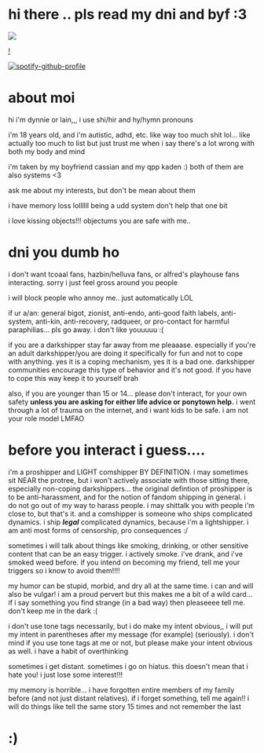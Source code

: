# hi there .. pls read my dni and byf :3

![](https://komarev.com/ghpvc/?username=sanctifiedcybersex&abbreviated=true)

[!](https://i.postimg.cc/bJWqgyf6/b1e84d8758349f8bbbb43f1321ab47a4-removebg-preview.png)

[![spotify-github-profile](https://spotify-github-profile.kittinanx.com/api/view?uid=4fp0asyhbo9h5rumcdu5tintk&cover_image=true&theme=default&show_offline=false&background_color=2c2c35&interchange=true&bar_color=dda1b3&bar_color_cover=false)](https://spotify-github-profile.kittinanx.com/api/view?uid=4fp0asyhbo9h5rumcdu5tintk&redirect=true)

# about moi

hi i'm dynnie or lain,,, i use shi/hir and hy/hymn pronouns

i'm 18 years old, and i'm autistic, adhd, etc. like way too much shit lol... like actually too much to list but just trust me when i say there's a lot wrong with both my body and mind

i'm taken by my boyfriend cassian and my qpp kaden :) both of them are also systems <3

ask me about my interests, but don't be mean about them

i have memory loss lollllll being a udd system don't help that one bit

i love kissing objects!!! objectums you are safe with me..

# dni you dumb ho

i don't want tcoaal fans, hazbin/helluva fans, or alfred's playhouse fans interacting. sorry i just feel gross around you people

i will block people who annoy me.. just automatically LOL

if ur a/an: general bigot, zionist, anti-endo, anti-good faith labels, anti-system, anti-kin, anti-recovery, radqueer, or pro-contact for harmful paraphilias... pls go away. i don't like youuuuu :(

if you are a darkshipper stay far away from me pleaaase. especially if you're an adult darkshipper/you are doing it specifically for fun and not to cope with anything. yes it is a coping mechanism, yes it is a bad one. darkshipper communities encourage this type of behavior and it's not good. if you have to cope this way keep it to yourself brah

also, if you are younger than 15 or 14... please don't interact, for your own safety **unless you are asking for either life advice or ponytown help.** i went through a lot of trauma on the internet, and i want kids to be safe. i am not your role model LMFAO

# before you interact i guess....

i'm a proshipper and LIGHT comshipper BY DEFINITION. i may sometimes sit NEAR the protree, but i won't actively associate with those sitting there, especially non-coping darkshippers... the original defintion of proshipper is to be anti-harassment, and for the notion of fandom shipping in general. i do not go out of my way to harass people. i may shittalk you with people i'm close to, but that's it. and a comshipper is someone who ships complicated dynamics. i ship ***legal*** complicated dynamics, because i'm a lightshipper. i am anti most forms of censorship, pro consequences :/

sometimes i will talk about things like smoking, drinking, or other sensitive content that can be an easy trigger. i actively smoke. i've drank, and i've smoked weed before. if you intend on becoming my friend, tell me your triggers so i know to avoid them!!!!

my humor can be stupid, morbid, and dry all at the same time. i can and will also be vulgar! i am a proud pervert but this makes me a bit of a wild card... if i say something you find strange (in a bad way) then pleaseeee tell me. don't keep me in the dark :(

i don't use tone tags necessarily, but i do make my intent obvious,, i will put my intent in parentheses after my message (for example) (seriously). i don't mind if you use tone tags at me or not, but please make your intent obvious as well. i have a habit of overthinking

sometimes i get distant. sometimes i go on hiatus. this doesn't mean that i hate you! i just lose some interest!!!

my memory is horrible... i have forgotten entire members of my family before (and not just distant relatives). if i forget something, tell me again!! i will do things like tell the same story 15 times and not remember the last

# :)
